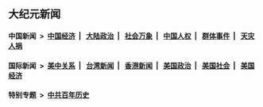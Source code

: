 ## 大纪元新闻

#### 中国新闻 &nbsp;>&nbsp; [中国经济](indexes/ncid283/README.md?05301245) &nbsp;| &nbsp; [大陆政治](indexes/ncid277/README.md?05301245) &nbsp;| &nbsp; [社会万象](indexes/ncid282/README.md?05301245) &nbsp;| &nbsp; [中国人权](indexes/ncid278/README.md?05301245) &nbsp;| &nbsp; [群体事件](indexes/ncid279/README.md?05301245) &nbsp;| &nbsp; [天灾人祸](indexes/ncid280/README.md?05301245)

#### 国际新闻 &nbsp;>&nbsp; [美中关系](indexes/nf1412576/README.md?05301245) &nbsp;| &nbsp; [台湾新闻](indexes/ncid1349361/README.md?05301245) &nbsp;| &nbsp; [香港新闻](indexes/ncid1349362/README.md?05301245) &nbsp;| &nbsp; [美国政治](indexes/ncid1078159/README.md?05301245) &nbsp;| &nbsp; [美国社会](indexes/ncid1078160/README.md?05301245) &nbsp;| &nbsp; [美国经济](indexes/ncid1078158/README.md?05301245)

#### 特别专题 &nbsp;>&nbsp; [中共百年历史](https://github.com/easy2view/epoch-special/blob/master/README.md?05301245)  
